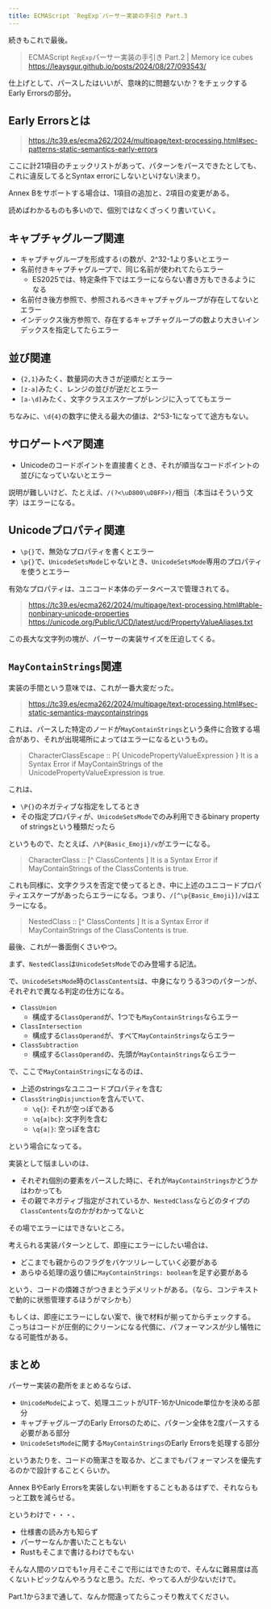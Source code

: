 ```yaml
---
title: ECMAScript `RegExp`パーサー実装の手引き Part.3
---
```


続きもこれで最後。

> ECMAScript `RegExp`パーサー実装の手引き Part.2 | Memory ice cubes
> https://leaysgur.github.io/posts/2024/08/27/093543/

仕上げとして、パースしたはいいが、意味的に問題ないか？をチェックするEarly Errorsの部分。

## Early Errorsとは

> https://tc39.es/ecma262/2024/multipage/text-processing.html#sec-patterns-static-semantics-early-errors

ここに計21項目のチェックリストがあって、パターンをパースできたとしても、これに違反してるとSyntax errorにしないといけない決まり。

Annex Bをサポートする場合は、1項目の追加と、2項目の変更がある。

読めばわかるものも多いので、個別ではなくざっくり書いていく。

## キャプチャグループ関連

- キャプチャグループを形成する`(`の数が、2^32-1より多いとエラー
- 名前付きキャプチャグループで、同じ名前が使われてたらエラー
  - ES2025では、特定条件下ではエラーにならない書き方もできるようになる
- 名前付き後方参照で、参照されるべきキャプチャグループが存在してないとエラー
- インデックス後方参照で、存在するキャプチャグループの数より大きいインデックスを指定してたらエラー

## 並び関連

- `{2,1}`みたく、数量詞の大きさが逆順だとエラー
- `[z-a]`みたく、レンジの並びが逆だとエラー
- `[a-\d]`みたく、文字クラスエスケープがレンジに入っててもエラー

ちなみに、`\d{4}`の数字に使える最大の値は、2^53-1になってて途方もない。

## サロゲートペア関連

- Unicodeのコードポイントを直接書くとき、それが順当なコードポイントの並びになっていないとエラー

説明が難しいけど、たとえば、`/(?<\uD800\uDBFF>)/`相当（本当はそういう文字）はエラーになる。

## Unicodeプロパティ関連

- `\p{}`で、無効なプロパティを書くとエラー
- `\p{}`で、`UnicodeSetsMode`じゃないとき、`UnicodeSetsMode`専用のプロパティを使うとエラー

有効なプロパティは、ユニコード本体のデータベースで管理されてる。

> https://tc39.es/ecma262/2024/multipage/text-processing.html#table-nonbinary-unicode-properties
> https://unicode.org/Public/UCD/latest/ucd/PropertyValueAliases.txt

この長大な文字列の塊が、パーサーの実装サイズを圧迫してくる。

## `MayContainStrings`関連

実装の手間という意味では、これが一番大変だった。

> https://tc39.es/ecma262/2024/multipage/text-processing.html#sec-static-semantics-maycontainstrings

これは、パースした特定のノードが`MayContainStrings`という条件に合致する場合があり、それが出現場所によってはエラーになるというもの。

> CharacterClassEscape :: P{ UnicodePropertyValueExpression }
>   It is a Syntax Error if MayContainStrings of the UnicodePropertyValueExpression is true.

これは、

- `\P{}`のネガティブな指定をしてるとき
- その指定プロパティが、`UnicodeSetsMode`でのみ利用できるbinary property of stringsという種類だったら

というもので、たとえば、`/\P{Basic_Emoji}/v`がエラーになる。

> CharacterClass :: [^ ClassContents ]
>   It is a Syntax Error if MayContainStrings of the ClassContents is true.

これも同様に、文字クラスを否定で使ってるとき、中に上述のユニコードプロパティエスケープがあったらエラーになる。つまり、`/[^\p{Basic_Emoji}]/v`はエラーになる。

> NestedClass :: [^ ClassContents ]
>   It is a Syntax Error if MayContainStrings of the ClassContents is true.

最後、これが一番面倒くさいやつ。

まず、`NestedClass`は`UnicodeSetsMode`でのみ登場する記法。

で、`UnicodeSetsMode`時の`ClassContents`は、中身になりうる3つのパターンが、それぞれで異なる判定の仕方になる。

- `ClassUnion`
  - 構成する`ClassOperand`が、1つでも`MayContainStrings`ならエラー
- `ClassIntersection`
  - 構成する`ClassOperand`が、すべて`MayContainStrings`ならエラー
- `ClassSubtraction`
  - 構成する`ClassOperand`の、先頭が`MayContainStrings`ならエラー

で、ここで`MayContainStrings`になるのは、

- 上述のstringsなユニコードプロパティを含む
- `ClassStringDisjunction`を含んでいて、
  - `\q{}`: それが空っぽである
  - `\q{a|bc}`: 文字列を含む
  - `\q{a|}`: 空っぽを含む

という場合になってる。

実装として悩ましいのは、

- それぞれ個別の要素をパースした時に、それが`MayContainStrings`かどうかはわかっても
- その親でネガティブ指定がされているか、`NestedClass`ならどのタイプの`ClassContents`なのかがわかってないと

その場でエラーにはできないところ。

考えられる実装パターンとして、即座にエラーにしたい場合は、

- どこまでも親からのフラグをバケツリレーしていく必要がある
- あらゆる処理の返り値に`MayContainStrings: boolean`を足す必要がある

という、コードの煩雑さがつきまとうデメリットがある。（なら、コンテキストで動的に状態管理するほうがマシかも）

もしくは、即座にエラーにしない案で、後で材料が揃ってからチェックする。
こっちはコードが圧倒的にクリーンになる代償に、パフォーマンスが少し犠牲になる可能性がある。

## まとめ

パーサー実装の勘所をまとめるならば、

- `UnicodeMode`によって、処理ユニットがUTF-16かUnicode単位かを決める部分
- キャプチャグループのEarly Errorsのために、パターン全体を2度パースする必要がある部分
- `UnicodeSetsMode`に関する`MayContainStrings`のEarly Errorsを処理する部分

というあたりを、コードの簡潔さを取るか、どこまでもパフォーマンスを優先するのかで設計することくらいか。

Annex BやEarly Errorsを実装しない判断をすることもあるはずで、それならもっと工数を減らせる。

というわけで・・・、

- 仕様書の読み方も知らず
- パーサーなんか書いたこともない
- Rustもそこまで書けるわけでもない

そんな人間のソロでも1ヶ月そこそこで形にはできたので、そんなに難易度は高くないトピックなんやろうなと思う。ただ、やってる人が少ないだけで。

Part.1から3まで通して、なんか間違ってたらこっそり教えてください。
